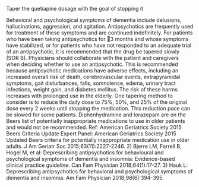 Taper the quetiapine dosage with the goal of stopping it

Behavioral and psychological symptoms of dementia include delusions, hallucinations, aggression, and
agitation. Antipsychotics are frequently used for treatment of these symptoms and are continued
indefinitely. For patients who have been taking antipsychotics for 3 months and whose symptoms have
stabilized, or for patients who have not responded to an adequate trial of an antipsychotic, it is
recommended that the drug be tapered slowly (SOR B).
Physicians should collaborate with the patient and caregivers when deciding whether to use an
antipsychotic. This is recommended because antipsychotic medications have adverse effects, including an
increased overall risk of death, cerebrovascular events, extrapyramidal symptoms, gait disturbances, falls,
somnolence, edema, urinary tract infections, weight gain, and diabetes mellitus. The risk of these harms
increases with prolonged use in the elderly.
One tapering method to consider is to reduce the daily dose to 75%, 50%, and 25% of the original dose
every 2 weeks until stopping the medication. This reduction pace can be slowed for some patients.
Diphenhydramine and lorazepam are on the Beers list of potentially inappropriate medications to use in
older patients and would not be recommended.
Ref: American Geriatrics Society 2015 Beers Criteria Update Expert Panel: American Geriatrics Society 2015 Updated Beers
criteria for potentially inappropriate medication use in older adults. J Am Geriatr Soc 2015;63(11):2227-2246. 2) Bjerre
LM, Farrell B, Hogel M, et al: Deprescribing antipsychotics for behavioural and psychological symptoms of dementia and
insomnia: Evidence-based clinical practice guideline. Can Fam Physician 2018;64(1):17-27. 3) Hauk L: Deprescribing
antipsychotics for behavioral and psychological symptoms of dementia and insomnia. Am Fam Physician
2018;98(6):394-395.